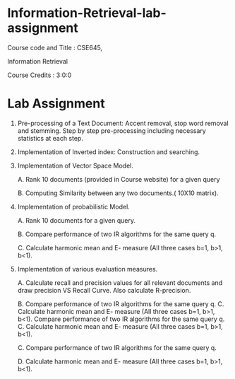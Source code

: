 # Information-Retrieval-lab-assignment

Course  code and Title : CSE645, 

Information Retrieval

Course  Credits : 3:0:0



# Lab Assignment

1. Pre-processing of a Text Document: Accent removal, stop word removal and stemming. Step by step pre-processing including necessary statistics at each step.

2. Implementation of Inverted index: Construction and searching.

3. Implementation of Vector Space Model. 

    A. Rank 10 documents (provided in Course website) for a given query
    
    B. Computing Similarity between any two documents.( 10X10 matrix).
    
4. Implementation of probabilistic Model. 

    A. Rank 10 documents for a given query.
    
    B. Compare performance of two IR algorithms for the same query q.
    
    C. Calculate harmonic mean and E- measure (All three cases b=1, b&gt;1, b&lt;1).

5. Implementation of various evaluation measures. 

    A. Calculate recall and precision values for all relevant documents and draw precision VS Recall Curve. Also calculate R-precision.
    
    B. Compare performance of two IR algorithms for the same query q. C. Calculate harmonic mean and E- measure (All three cases b=1, b&gt;1, b&lt;1). Compare performance of two IR algorithms for the same query q. C. Calculate harmonic mean and E- measure (All three cases b=1, b&gt;1, b&lt;1).
    
    C. Compare performance of two IR algorithms for the same query q.
    
    D. Calculate harmonic mean and E- measure (All three cases b=1, b>1, b<1).
